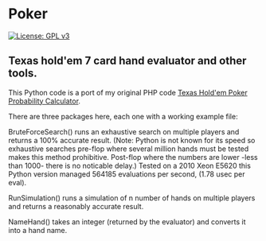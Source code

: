 # Poker

[![License: GPL v3](https://img.shields.io/badge/License-GPLv3-blue.svg)](https://www.gnu.org/licenses/gpl-3.0)

## Texas hold'em 7 card hand evaluator and other tools.

This Python code is a port of my original PHP code [Texas Hold'em Poker Probability Calculator](http://bokehman.satellites-xml.org/poker_calculator/).

There are three packages here, each one with a working example file:

BruteForceSearch() runs an exhaustive search on multiple players and returns a 100% accurate result. (Note: Python is not known for its speed so exhaustive searches pre-flop where several million hands must be tested makes this method prohibitive. Post-flop where the numbers are lower -less than 1000- there is no noticable delay.) Tested on a 2010 Xeon E5620 this Python version managed 564185 evaluations per second, (1.78 usec per eval).

RunSimulation() runs a simulation of n number of hands on multiple players and returns a reasonably accurate result.

NameHand() takes an integer (returned by the evaluator) and converts it into a hand name.
